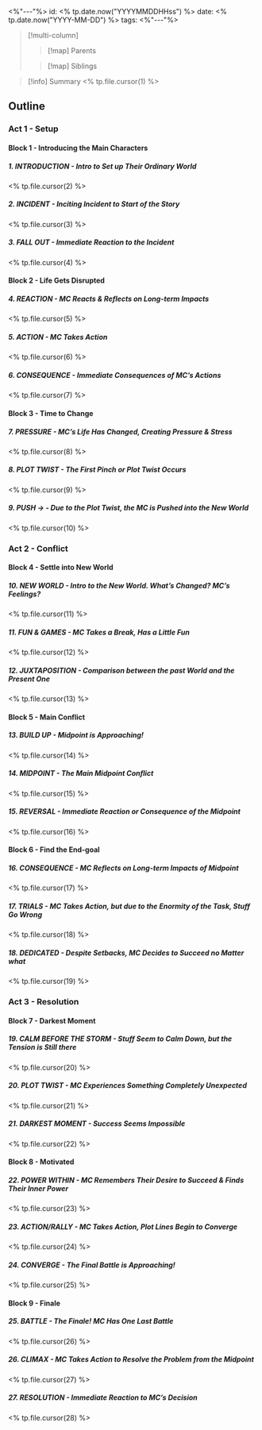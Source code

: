 <%"---"%>
id: <% tp.date.now("YYYYMMDDHHss") %>
date: <% tp.date.now("YYYY-MM-DD") %>
tags:
<%"---"%>

> [!multi-column]
> 
> > [!map] Parents
> > 
> 
> > [!map] Siblings
> > 

> [!info] Summary
> <% tp.file.cursor(1) %>

## Outline

### Act 1 - Setup

#### Block 1 - Introducing the Main Characters

##### 1. INTRODUCTION - Intro to Set up Their Ordinary World

<% tp.file.cursor(2) %>

##### 2. INCIDENT - Inciting Incident to Start of the Story

<% tp.file.cursor(3) %>

##### 3. FALL OUT - Immediate Reaction to the Incident

<% tp.file.cursor(4) %>

#### Block 2 - Life Gets Disrupted

##### 4. REACTION - MC Reacts & Reflects on Long-term Impacts

<% tp.file.cursor(5) %>

##### 5. ACTION - MC Takes Action

<% tp.file.cursor(6) %>

##### 6. CONSEQUENCE - Immediate Consequences of MC’s Actions

<% tp.file.cursor(7) %>

#### Block 3 - Time to Change

##### 7. PRESSURE - MC’s Life Has Changed, Creating Pressure & Stress

<% tp.file.cursor(8) %>

##### 8. PLOT TWIST - The First Pinch or Plot Twist Occurs

<% tp.file.cursor(9) %>

##### 9. PUSH → - Due to the Plot Twist, the MC is Pushed into the New World

<% tp.file.cursor(10) %>

### Act 2 - Conflict

#### Block 4 - Settle into New World

##### 10. NEW WORLD - Intro to the New World. What’s Changed? MC’s Feelings?

<% tp.file.cursor(11) %>

##### 11. FUN & GAMES - MC Takes a Break, Has a Little Fun

<% tp.file.cursor(12) %>

##### 12. JUXTAPOSITION - Comparison between the past World and the Present One

<% tp.file.cursor(13) %>

#### Block 5 - Main Conflict

##### 13. BUILD UP - Midpoint is Approaching!

<% tp.file.cursor(14) %>

##### 14. MIDPOINT - The Main Midpoint Conflict

<% tp.file.cursor(15) %>

##### 15. REVERSAL - Immediate Reaction or Consequence of the Midpoint

<% tp.file.cursor(16) %>

#### Block 6 - Find the End-goal

##### 16. CONSEQUENCE - MC Reflects on Long-term Impacts of Midpoint

<% tp.file.cursor(17) %>

##### 17. TRIALS - MC Takes Action, but due to the Enormity of the Task, Stuff Go Wrong

<% tp.file.cursor(18) %>

##### 18. DEDICATED - Despite Setbacks, MC Decides to Succeed no Matter what

<% tp.file.cursor(19) %>

### Act 3 - Resolution

#### Block 7 - Darkest Moment

##### 19. CALM BEFORE THE STORM - Stuff Seem to Calm Down, but the Tension is Still there

<% tp.file.cursor(20) %>

##### 20. PLOT TWIST - MC Experiences Something Completely Unexpected

<% tp.file.cursor(21) %>

##### 21. DARKEST MOMENT - Success Seems Impossible

<% tp.file.cursor(22) %>

#### Block 8 - Motivated

##### 22. POWER WITHIN - MC Remembers Their Desire to Succeed & Finds Their Inner Power

<% tp.file.cursor(23) %>

##### 23. ACTION/RALLY - MC Takes Action, Plot Lines Begin to Converge

<% tp.file.cursor(24) %>

##### 24. CONVERGE - The Final Battle is Approaching!

<% tp.file.cursor(25) %>

#### Block 9 - Finale

##### 25. BATTLE - The Finale! MC Has One Last Battle

<% tp.file.cursor(26) %>

##### 26. CLIMAX - MC Takes Action to Resolve the Problem from the Midpoint

<% tp.file.cursor(27) %>

##### 27. RESOLUTION - Immediate Reaction to MC’s Decision

<% tp.file.cursor(28) %>
